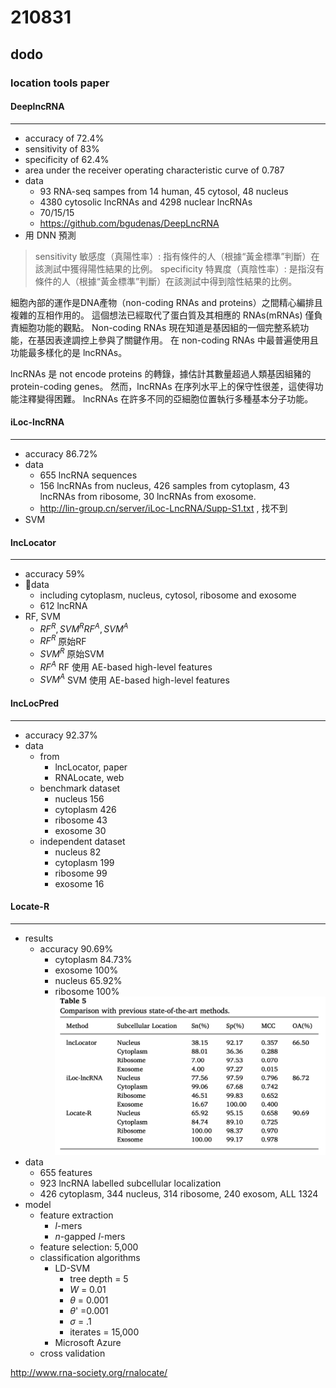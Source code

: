 # 210831

## dodo

### location tools paper

#### DeeplncRNA

---

- accuracy of 72.4%
- sensitivity of 83%
- specificity of 62.4%
- area under the receiver operating characteristic curve of 0.787
- data
  - 93 RNA-seq sampes from 14 human, 45 cytosol, 48 nucleus
  - 4380 cytosolic lncRNAs and 4298 nuclear lncRNAs
  - 70/15/15
  - https://github.com/bgudenas/DeepLncRNA
- 用 DNN 預測

> sensitivity 敏感度（真陽性率）: 指有條件的人（根據“黃金標準”判斷）在該測試中獲得陽性結果的比例。
> specificity 特異度（真陰性率）: 是指沒有條件的人（根據“黃金標準”判斷）在該測試中得到陰性結果的比例。

細胞內部的運作是DNA產物（non-coding RNAs and proteins）之間精心編排且複雜的互相作用的。
這個想法已經取代了蛋白質及其相應的 RNAs(mRNAs) 僅負責細胞功能的觀點。
Non-coding RNAs 現在知道是基因組的一個完整系統功能，在基因表達調控上參與了關鍵作用。
在 non-coding RNAs 中最普遍使用且功能最多樣化的是 lncRNAs。

lncRNAs 是 not encode proteins 的轉錄，據估計其數量超過人類基因組豬的 protein-coding genes。
然而，lncRNAs 在序列水平上的保守性很差，這使得功能注釋變得困難。
lncRNAs 在許多不同的亞細胞位置執行多種基本分子功能。



#### iLoc-lncRNA

---

- accuracy 86.72%
- data
  - 655 lncRNA sequences
  - 156 lncRNAs from nucleus, 426 samples from cytoplasm, 43 lncRNAs from ribosome, 30 lncRNAs from exosome.
  - http://lin-group.cn/server/iLoc-LncRNA/Supp-S1.txt , 找不到
- SVM

#### lncLocator

---

- accuracy 59%
- data
  - including cytoplasm, nucleus, cytosol, ribosome and exosome
  - 612 lncRNA
- RF, SVM
  - $RF^R, SVM^R RF^A, SVM^A$
  - $RF^R$ 原始RF
  - $SVM^R$ 原始SVM
  - $RF^A$ RF 使用 AE-based high-level features
  - $SVM^A$ SVM 使用 AE-based high-level features

#### lncLocPred

---

- accuracy 92.37%
- data
  - from
    - lncLocator, paper
    - RNALocate, web
  - benchmark dataset
    - nucleus 156
    - cytoplasm 426
    - ribosome 43
    - exosome 30
  - independent dataset
    - nucleus 82
    - cytoplasm 199
    - ribosome 99
    - exosome 16

#### Locate-R

---

- results
  - accuracy 90.69%
    - cytoplasm 84.73%
    - exosome 100%
    - nucleus 65.92%
    - ribosome 100%
![](../image/locate-R_table5.png)
- data
  - 655 features
  - 923 lncRNA labelled subcellular localization
  - 426 cytoplasm, 344 nucleus, 314 ribosome, 240 exosom, ALL 1324
- model
  - feature extraction
    - $l$-mers
    - $n$-gapped $l$-mers
  - feature selection: 5,000
  - classification algorithms
    - LD-SVM
      - tree depth = 5
      - $W$ = 0.01
      - $\theta$ = 0.001
      - $\theta$' =0.001
      - $\sigma$ = .1
      - iterates = 15,000
    - Microsoft Azure
  - cross validation


http://www.rna-society.org/rnalocate/
